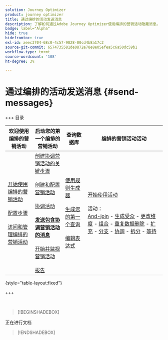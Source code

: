 ```yaml
---
solution: Journey Optimizer
product: journey optimizer
title: 通过编排的活动发送消息
description: 了解如何通过Adobe Journey Optimizer使用编排的营销活动隐藏消息。
badge: label="Alpha"
hide: true
hidefromtoc: true
exl-id: aeec3704-68c0-4c57-9828-00cd4b8a17c2
source-git-commit: 6574735581de0872e78e8e05efea5c6a50dc59b1
workflow-type: tm+mt
source-wordcount: '108'
ht-degree: 3%

---
```


# 通过编排的活动发送消息 {#send-messages}

+++ 目录

| 欢迎使用编排的营销活动 | 启动您的第一个编排的营销活动 | 查询数据库  | 编排的营销活动活动 |
|---|---|---|---|
| [开始使用编排的营销活动](gs-orchestrated-campaigns.md)<br/><br/>[配置步骤](configuration-steps.md)<br/><br/>[访问和管理编排的营销活动](access-manage-orchestrated-campaigns.md) | [创建协调营销活动的关键步骤](gs-campaign-creation.md)<br/><br/>[创建和配置营销活动](create-orchestrated-campaign.md)<br/><br/>[协调活动](orchestrate-activities.md)<br/><br/><b>[发送包含协调营销活动的消息](send-messages.md)</b><br/><br/>[开始并监视营销活动](start-monitor-campaigns.md)<br/><br/>[报告](reporting-campaigns.md) | [使用规则生成器](orchestrated-rule-builder.md)<br/><br/>[生成您的第一个查询](build-query.md)<br/><br/>[编辑表达式](edit-expressions.md) | [开始使用活动](activities/about-activities.md)<br/><br/>活动：<br/>[And-join](activities/and-join.md) - [生成受众](activities/build-audience.md) - [更改维度](activities/change-dimension.md) - [组合](activities/combine.md) - [重复数据删除](activities/deduplication.md) - [扩充](activities/enrichment.md) - [分支](activities/fork.md) - [协调](activities/reconciliation.md) - [拆分](activities/split.md) - [等待](activities/wait.md) |

{style="table-layout:fixed"}

+++

<br/>

>[!BEGINSHADEBOX]

正在进行文档

>[!ENDSHADEBOX]

<!--- done via channel activities:  link to the activities section
- sub-sections for each capability related to messages : experimentation, personalization, simulation, multilingue, ... with links to AJO docs sections for detailed information-->
